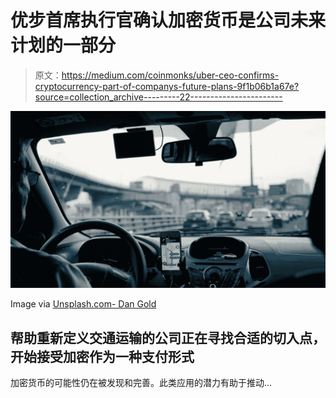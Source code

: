 # 优步首席执行官确认加密货币是公司未来计划的一部分

> 原文：<https://medium.com/coinmonks/uber-ceo-confirms-cryptocurrency-part-of-companys-future-plans-9f1b06b1a67e?source=collection_archive---------22----------------------->

![](img/dcccc6a51ac947f57c0b3d66a0b0354d.png)

Image via [Unsplash.com- Dan Gold](https://images.unsplash.com/photo-1482029255085-35a4a48b7084?ixlib=rb-1.2.1&ixid=MnwxMjA3fDB8MHxwaG90by1wYWdlfHx8fGVufDB8fHx8&auto=format&fit=crop&w=1331&q=80)

## 帮助重新定义交通运输的公司正在寻找合适的切入点，开始接受加密作为一种支付形式

加密货币的可能性仍在被发现和完善。此类应用的潜力有助于推动…